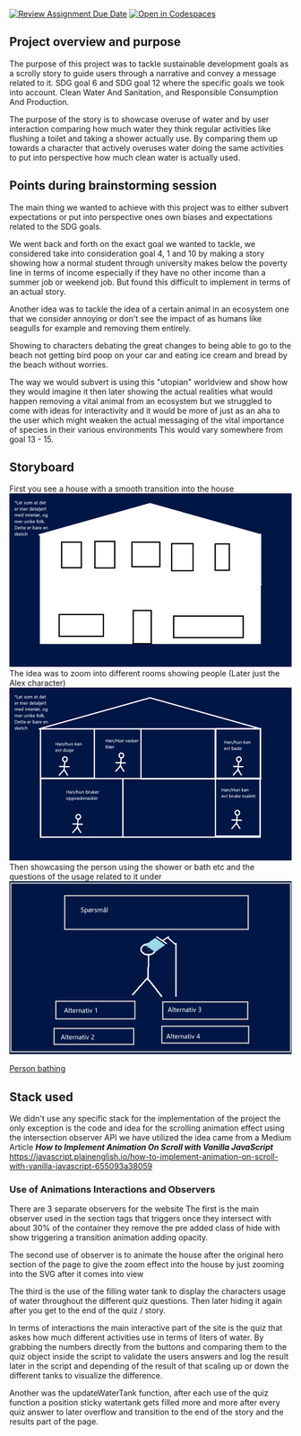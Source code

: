 [![Review Assignment Due Date](https://classroom.github.com/assets/deadline-readme-button-22041afd0340ce965d47ae6ef1cefeee28c7c493a6346c4f15d667ab976d596c.svg)](https://classroom.github.com/a/Hl2JaK93)
[![Open in Codespaces](https://classroom.github.com/assets/launch-codespace-2972f46106e565e64193e422d61a12cf1da4916b45550586e14ef0a7c637dd04.svg)](https://classroom.github.com/open-in-codespaces?assignment_repo_id=19289718)

## Project overview and purpose
The purpose of this project was to tackle sustainable development goals as a scrolly story to guide users through a narrative and convey a message related to it.   SDG goal 6 and SDG goal 12 where the specific goals we took into account. Clean Water And Sanitation, and Responsible Consumption And Production. 

The purpose of the story is to showcase overuse of water and by user interaction comparing how much water they think regular activities like flushing a toilet and taking a shower actually use. By comparing them up towards a character that actively overuses water doing the same activities to put into perspective how much clean water is actually used.
## Points during brainstorming session
The main thing we wanted to achieve with this project was to either subvert expectations or put into perspective ones own biases and expectations related to the SDG goals. 

We went back and forth on the exact goal we wanted to tackle, we considered take into consideration goal 4, 1 and 10 by making a story showing how a normal student through university makes below the poverty line in terms of income especially if they have no other income than a summer job or weekend job. But found this difficult to implement in terms of an actual story.

Another idea was to tackle the idea of a certain animal in an ecosystem one that we consider annoying or don't see the impact of as humans like seagulls for example and removing them entirely. 

Showing to characters debating the great changes to being able to go to the beach not getting bird poop on your car and eating ice cream and bread by the beach without worries. 

The way we would subvert is using this "utopian" worldview and show how they would imagine it then later showing the actual realities what would happen removing a vital animal from an ecosystem but we struggled to come with ideas for interactivity and it would be more of just as an aha to the user which might weaken the actual messaging of the vital importance of species in their various environments This would vary somewhere from goal 13 - 15. 
## Storyboard
First you see a house with a smooth transition into the house
![House outside shot](images/house-storyboard.png)
The idea was to zoom into different rooms showing people (Later just the Alex character)
![Rooms showcasing people](images/room-overview-storyboard.png)
Then showcasing the person using the shower or bath etc and the questions of the usage related to it under
![Person showering](images/shower-storyboard.png)

[Person bathing](images/bath-storyboard.png)
## Stack used
We didn't use any specific stack for the implementation of the project the only exception is the code and idea for the scrolling animation effect using the intersection observer API we have utilized the idea came from a Medium Article ***How to Implement Animation On Scroll with Vanilla JavaScript*** https://javascript.plainenglish.io/how-to-implement-animation-on-scroll-with-vanilla-javascript-655093a38059 
### Use of Animations Interactions and Observers
There are 3 separate observers for the website 
The first is the main observer used in the section tags that triggers once they intersect with about 30% of the container they remove the pre added class of hide with show triggering a transition animation adding opacity.

The second use of observer is to animate the house after the original hero section of the page to give the zoom effect into the house by just zooming into the SVG after it comes into view

The third is the use of the filling water tank to display the characters usage of water throughout the different quiz questions. Then later hiding it again after you get to the end of the quiz / story.

In terms of interactions the main interactive part of the site is the quiz that askes how much different activities use in terms of liters of water. By grabbing the numbers directly from the buttons and comparing them to the quiz object inside the script to validate the users answers and log the result later in the script and depending of the result of that scaling up or down the different tanks to visualize the difference.

Another was the updateWaterTank function, after each use of the quiz function a position sticky watertank gets filled more and more after every quiz answer to later overflow and transition to the end of the story and the results part of the page. 
